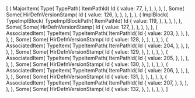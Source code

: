 [
    (
        MajorItem(
            Type(
                TypePath(
                    ItemPathId(
                        Id {
                            value: 77,
                        },
                    ),
                ),
            ),
        ),
        Some(
            Some(
                HirDefnVersionStamp(
                    Id {
                        value: 126,
                    },
                ),
            ),
        ),
    ),
    (
        ImplBlock(
            TypeImplBlock(
                TypeImplBlockPath(
                    ItemPathId(
                        Id {
                            value: 119,
                        },
                    ),
                ),
            ),
        ),
        Some(
            Some(
                HirDefnVersionStamp(
                    Id {
                        value: 127,
                    },
                ),
            ),
        ),
    ),
    (
        AssociatedItem(
            TypeItem(
                TypeItemPath(
                    ItemPathId(
                        Id {
                            value: 203,
                        },
                    ),
                ),
            ),
        ),
        Some(
            Some(
                HirDefnVersionStamp(
                    Id {
                        value: 128,
                    },
                ),
            ),
        ),
    ),
    (
        AssociatedItem(
            TypeItem(
                TypeItemPath(
                    ItemPathId(
                        Id {
                            value: 204,
                        },
                    ),
                ),
            ),
        ),
        Some(
            Some(
                HirDefnVersionStamp(
                    Id {
                        value: 129,
                    },
                ),
            ),
        ),
    ),
    (
        AssociatedItem(
            TypeItem(
                TypeItemPath(
                    ItemPathId(
                        Id {
                            value: 205,
                        },
                    ),
                ),
            ),
        ),
        Some(
            Some(
                HirDefnVersionStamp(
                    Id {
                        value: 130,
                    },
                ),
            ),
        ),
    ),
    (
        AssociatedItem(
            TypeItem(
                TypeItemPath(
                    ItemPathId(
                        Id {
                            value: 206,
                        },
                    ),
                ),
            ),
        ),
        Some(
            Some(
                HirDefnVersionStamp(
                    Id {
                        value: 131,
                    },
                ),
            ),
        ),
    ),
    (
        AssociatedItem(
            TypeItem(
                TypeItemPath(
                    ItemPathId(
                        Id {
                            value: 207,
                        },
                    ),
                ),
            ),
        ),
        Some(
            Some(
                HirDefnVersionStamp(
                    Id {
                        value: 132,
                    },
                ),
            ),
        ),
    ),
]